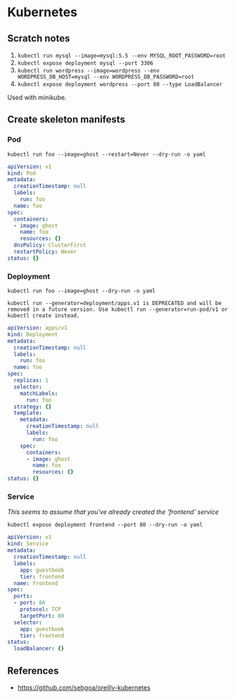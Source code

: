 # Kubernetes

## Scratch notes

1. `kubectl run mysql --image=mysql:5.5 --env MYSQL_ROOT_PASSWORD=root`
1. `kubectl expose deployment mysql --port 3306`
1. `kubectl run wordpress --image=wordpress --env WORDPRESS_DB_HOST=mysql --env WORDPRESS_DB_PASSWORD=root`
1. `kubectl expose deployment wordpress --port 80 --type LoadBalancer`

Used with minikube.

## Create skeleton manifests

### Pod

`kubectl run foo --image=ghost --restart=Never --dry-run -o yaml`

```yaml
apiVersion: v1
kind: Pod
metadata:
  creationTimestamp: null
  labels:
    run: foo
  name: foo
spec:
  containers:
  - image: ghost
    name: foo
    resources: {}
  dnsPolicy: ClusterFirst
  restartPolicy: Never
status: {}
```

### Deployment

`kubectl run foo --image=ghost --dry-run -o yaml`

```shell
kubectl run --generator=deployment/apps.v1 is DEPRECATED and will be removed in a future version. Use kubectl run --generator=run-pod/v1 or kubectl create instead.
```

```yaml
apiVersion: apps/v1
kind: Deployment
metadata:
  creationTimestamp: null
  labels:
    run: foo
  name: foo
spec:
  replicas: 1
  selector:
    matchLabels:
      run: foo
  strategy: {}
  template:
    metadata:
      creationTimestamp: null
      labels:
        run: foo
    spec:
      containers:
      - image: ghost
        name: foo
        resources: {}
status: {}
```

### Service

*This seems to assume that you've already created the 'frontend' service*

`kubectl expose deployment frontend --port 80 --dry-run -o yaml`

```yaml
apiVersion: v1
kind: Service
metadata:
  creationTimestamp: null
  labels:
    app: guestbook
    tier: frontend
  name: frontend
spec:
  ports:
  - port: 80
    protocol: TCP
    targetPort: 80
  selector:
    app: guestbook
    tier: frontend
status:
  loadBalancer: {}

```

## References

- <https://github.com/sebgoa/oreilly-kubernetes>

